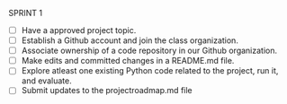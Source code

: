 SPRINT 1
- [ ] Have a approved project topic.
- [ ] Establish a Github account and join the class organization.
- [ ] Associate ownership of a code repository in our Github organization.
- [ ] Make edits and committed changes in a README.md file.
- [ ] Explore atleast one existing Python code related to the project, run it, and evaluate.
- [ ] Submit updates to the projectroadmap.md file
